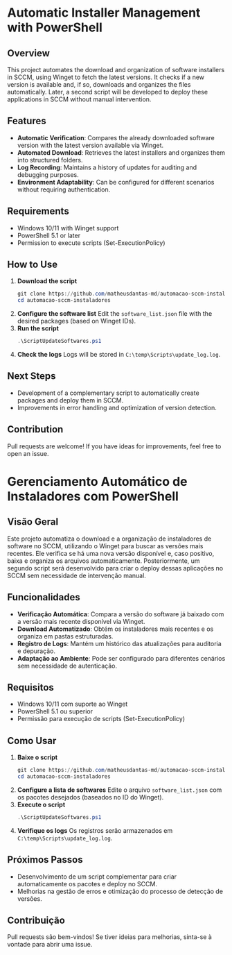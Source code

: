 # Automatic Installer Management with PowerShell

## Overview

This project automates the download and organization of software installers in SCCM, using Winget to fetch the latest versions. It checks if a new version is available and, if so, downloads and organizes the files automatically. Later, a second script will be developed to deploy these applications in SCCM without manual intervention.

## Features

- **Automatic Verification**: Compares the already downloaded software version with the latest version available via Winget.
- **Automated Download**: Retrieves the latest installers and organizes them into structured folders.
- **Log Recording**: Maintains a history of updates for auditing and debugging purposes.
- **Environment Adaptability**: Can be configured for different scenarios without requiring authentication.

## Requirements

- Windows 10/11 with Winget support
- PowerShell 5.1 or later
- Permission to execute scripts (Set-ExecutionPolicy)

## How to Use

1. **Download the script**
   ```powershell
   git clone https://github.com/matheusdantas-md/automacao-sccm-instaladores.git
   cd automacao-sccm-instaladores
   ```
2. **Configure the software list**
   Edit the `software_list.json` file with the desired packages (based on Winget IDs).
3. **Run the script**
   ```powershell
   .\ScriptUpdateSoftwares.ps1
   ```
4. **Check the logs**
   Logs will be stored in `C:\temp\Scripts\update_log.log`.

## Next Steps

- Development of a complementary script to automatically create packages and deploy them in SCCM.
- Improvements in error handling and optimization of version detection.

## Contribution

Pull requests are welcome! If you have ideas for improvements, feel free to open an issue.



# Gerenciamento Automático de Instaladores com PowerShell

## Visão Geral

Este projeto automatiza o download e a organização de instaladores de software no SCCM, utilizando o Winget para buscar as versões mais recentes. Ele verifica se há uma nova versão disponível e, caso positivo, baixa e organiza os arquivos automaticamente. Posteriormente, um segundo script será desenvolvido para criar o deploy dessas aplicações no SCCM sem necessidade de intervenção manual.

## Funcionalidades

- **Verificação Automática**: Compara a versão do software já baixado com a versão mais recente disponível via Winget.
- **Download Automatizado**: Obtém os instaladores mais recentes e os organiza em pastas estruturadas.
- **Registro de Logs**: Mantém um histórico das atualizações para auditoria e depuração.
- **Adaptação ao Ambiente**: Pode ser configurado para diferentes cenários sem necessidade de autenticação.

## Requisitos

- Windows 10/11 com suporte ao Winget
- PowerShell 5.1 ou superior
- Permissão para execução de scripts (Set-ExecutionPolicy)

## Como Usar

1. **Baixe o script**
   ```powershell
   git clone https://github.com/matheusdantas-md/automacao-sccm-instaladores.git
   cd automacao-sccm-instaladores
   ```
2. **Configure a lista de softwares**
   Edite o arquivo `software_list.json` com os pacotes desejados (baseados no ID do Winget).
3. **Execute o script**
   ```powershell
   .\ScriptUpdateSoftwares.ps1
   ```
4. **Verifique os logs**
   Os registros serão armazenados em `C:\temp\Scripts\update_log.log`.

## Próximos Passos

- Desenvolvimento de um script complementar para criar automaticamente os pacotes e deploy no SCCM.
- Melhorias na gestão de erros e otimização do processo de detecção de versões.

## Contribuição

Pull requests são bem-vindos! Se tiver ideias para melhorias, sinta-se à vontade para abrir uma issue.

